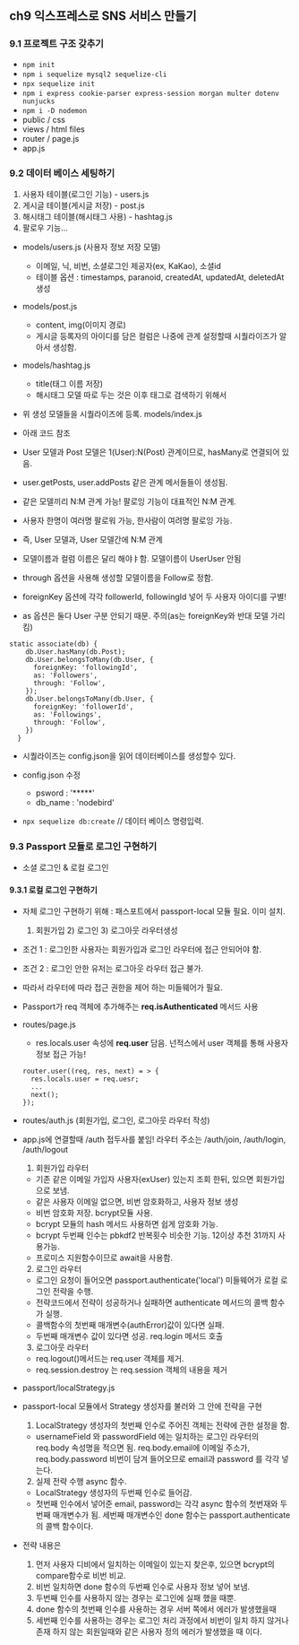 ## ch9  익스프레스로 SNS 서비스 만들기

### 9.1 프로젝트 구조 갖추기
- `npm init`
- `npm i sequelize mysql2 sequelize-cli`
- `npx sequelize init`
- `npm i express cookie-parser express-session morgan multer dotenv nunjucks`
- `npm i -D nodemon`
- public / css
- views / html files
- router / page.js
- app.js

### 9.2 데이터 베이스 세팅하기
1) 사용자 테이블(로그인 기능)  - users.js
2) 게시글 테이블(게시글 저장) - post.js
3) 해시태그 테이블(해시태그 사용) - hashtag.js
4) 팔로우 기능...

- models/users.js (사용자 정보 저장 모델)
  - 이메일, 닉, 비번, 소셜로그인 제공자(ex, KaKao), 소셜id
  - 테이블 옵션 : timestamps, paranoid, createdAt, updatedAt, deletedAt 생성

- models/post.js
  - content, img(이미지 경로)
  - 게시글 등록자의 아이디를 담은 컬럼은 나중에 관계 설정할때 시퀄라이즈가 알아서 생성함.

- models/hashtag.js
  - title(태그 이름 저장)
  - 해시태그 모델 따로 두는 것은 이후 태그로 검색하기 위해서

- 위 생성 모델들을 시퀄라이즈에 등록. models/index.js 


- 아래 코드 참조
- User 모델과 Post 모델은 1(User):N(Post) 관계이므로, hasMany로 연결되어 있음.
- user.getPosts, user.addPosts 같은 관계 메서들들이 생성됨.
- 같은 모델끼리 N:M 관계 가능! 팔로잉 기능이 대표적인 N:M 관계. 
- 사용자 한명이 여러명 팔로워 가능, 한사람이 여려명 팔로잉 가능.
- 즉, User 모델과, User 모델간에 N:M 관계
- 모델이름과 컬럼 이름은 달리 해야ㅑ함. 모델이름이 UserUser 안됨
- through 옵션을 사용해 생성할 모델이름을 Follow로 정함.
- foreignKey 옵션에 각각 followerId, followingId 넣어 두 사용자 아이디를 구별!
- as 옵션은 둘다 User 구분 안되기 때문. 주의(as는 foreignKey와 반대 모델 가리킴)
```
static associate(db) {
    db.User.hasMany(db.Post);
    db.User.belongsToMany(db.User, {
      foreignKey: 'followingId',
      as: 'Followers',
      through: 'Follow',
    });
    db.User.belongsToMany(db.User, {
      foreignKey: 'followerId',
      as: 'Followings',
      through: 'Follow',
    })
  }

```

- 시퀄라이즈는 config.json을 읽어 데이터베이스를 생성할수 있다.
- config.json 수정 
  - psword : '*****'
  - db_name : 'nodebird'

- `npx sequelize db:create`  // 데이터 베이스 명령입력.

### 9.3 Passport 모듈로 로그인 구현하기
- 소셜 로그인  & 로컬 로그인
#### 9.3.1 로컬 로그인 구현하기
- 자체 로그인 구현하기 위해 : 패스포트에서 passport-local 모듈 필요. 이미 설치.
  1) 회원가입 2) 로그인 3) 로그아웃 라우터생성

- 조건 1 : 로그인한 사용자는 회원가입과 로그인 라우터에 접근 안되어야 함.
- 조건 2 : 로그인 안한 유저는 로그아웃 라우터 접근 불가.
- 따라서 라우터에 따라 접근 권한을 제어 하는 미들웨어가 필요.
- Passport가 req  객체에 추가해주는 **req.isAuthenticated**  메서드 사용

- routes/page.js
  - res.locals.user 속성에 **req.user** 담음. 넌적스에서 user 객체를 통해 사용자 정보 접근 가능! 

  ```
  router.user((req, res, next) = > {
    res.locals.user = req.uesr;
    ... 
    next();
  });
  ```

- routes/auth.js   (회원가입, 로그인, 로그아웃 라우터 작성)
- app.js에 연결할때 /auth 접두사를 붙임! 라우터 주소는  /auth/join, /auth/login, /auth/logout
  1) 회원가입 라우터
    - 기존 같은 이메일 가입자 사용자(exUser) 있는지 조회 한뒤, 있으면 회원가입으로 보냄.
    - 같은 사용자 이메일 없으면, 비번 암호화하고, 사용자 정보 생성
    - 비번 암호화 저장. bcrypt모듈 사용. 
    - bcrypt 모듈의  hash 메서드 사용하면 쉽게 암호화 가능. 
    - bcrypt 두번째 인수는 pbkdf2  반복횟수 비슷한 기능. 12이상 추천 31까지 사용가능.
    - 프로미스 지원함수이므로 await을 사용함.

  2) 로그인 라우터
    - 로그인 요청이 들어오면 passport.authenticate('local') 미들웨어가 로컬 로그인 전략을 수행.
    - 전략코드에서 전략이 성공하거나 실패하면 authenticate 메서드의 콜백 함수가 실행.
    - 콜백함수의 첫번째 매개변수(authError)값이 있다면 실패. 
    - 두번째 매개변수 값이 있다면 성공. req.login 메서드 호출
  
  3) 로그아웃 라우터
    - req.logout()메서드는 req.user 객체를 제거.
    - req.session.destroy 는 req.session 객체의 내용을 제거
  
- passport/localStrategy.js
- passport-local 모듈에서 Strategy 생성자를 불러와 그 안에 전략을 구현
  1) LocalStrategy 생성자의 첫번째 인수로 주어진 객체는 전략에 관한 설정을 함.
    - usernameField 와 passwordField 에는 일치하는 로그인 라우터의 req.body 속성명을 적으면 됨. req.body.email에 이메일 주소가, req.body.password 비번이 담겨 들어오므로 email과 password 를 각각 넣는다.
  2) 실제 전략 수행 async 함수. 
    - LocalStrategy 생성자의 두번째 인수로 들어감. 
    - 첫번째 인수에서 넣어준 email, password는 각각  async 함수의 첫번재와 두번째 매개변수가 됨. 세번째 매개변수인 done 함수는 passport.authenticate의 콜백 함수이다.

- 전략 내용은
  1) 먼저 사용자 디비에서 일치하는 이메일이 있는지 찾은후, 있으면 bcrypt의 compare함수로 비번 비교. 
  2) 비번 일치하면 done 함수의 두번째 인수로 사용자 정보 넣어 보냄.
  3) 두번째 인수를 사용하지 않는 경우는 로그인에 실패 했을 때뿐. 
  4) done 함수의 첫번째 인수를 사용하는 경우 서버 쪽에서 에러가 발생했을때
  5) 세번째 인수를 사용하는 경우는 로그인 처리 과정에서 비번이 일치 하지 않거나 존재 하지 않는 회원일때와 같은 사용자 정의 에러가 발생했을 때 이다. 

